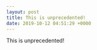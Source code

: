 ```yaml
---
layout: post
title: This is unprecedented!
date: 2019-10-12 04:51:29 +0000
---
```


This is unprecedented!

